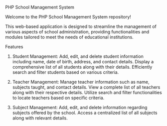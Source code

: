 PHP School Management System

Welcome to the PHP School Management System repository! 

This web-based application is designed to streamline the management of various aspects of school administration, providing functionalities and modules tailored to meet the needs of educational institutions.

Features
1. Student Management:
Add, edit, and delete student information including name, date of birth, address, and contact details.
Display a comprehensive list of all students along with their details.
Efficiently search and filter students based on various criteria.

3. Teacher Management:
Manage teacher information such as name, subjects taught, and contact details.
View a complete list of all teachers along with their respective details.
Utilize search and filter functionalities to locate teachers based on specific criteria.

4. Subject Management:
Add, edit, and delete information regarding subjects offered by the school.
Access a centralized list of all subjects along with relevant details.

